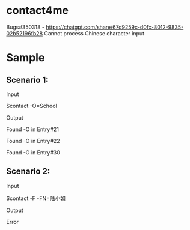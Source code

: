 # contact4me

Bugs#350318 - https://chatgpt.com/share/67d9259c-d0fc-8012-9835-02b52196fb28
Cannot process Chinese character input

Sample
======

Scenario 1:
-----------

Input

$contact -O=School


Output

Found -O in Entry#21

Found -O in Entry#22

Found -O in Entry#30


Scenario 2:
-----------

Input

$contact -F -FN=陆小姐


Output

Error
